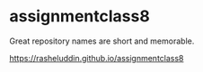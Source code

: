 # assignmentclass8
Great repository names are short and memorable.


https://rasheluddin.github.io/assignmentclass8
